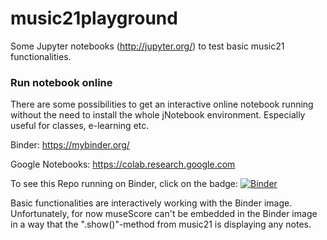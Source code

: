 # music21playground

Some Jupyter notebooks (http://jupyter.org/) to test basic music21 functionalities.

### Run notebook online
There are some possibilities to get an interactive online notebook running without the need to install the whole jNotebook environment. Especially useful for classes, e-learning etc.

Binder:
https://mybinder.org/

Google Notebooks:
https://colab.research.google.com

To see this Repo running on Binder, click on the badge: 
[![Binder](https://mybinder.org/badge.svg)](https://mybinder.org/v2/gh/musicEnfanthen/music21playground/master)

Basic functionalities are interactively working with the Binder image. Unfortunately, for now museScore can't be embedded in the Binder image in a way that the ".show()"-method from music21 is displaying any notes.
